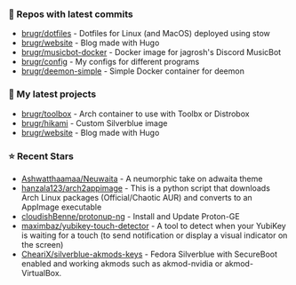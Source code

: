 ### 👷 Repos with latest commits

- [brugr/dotfiles](https://github.com/brugr/dotfiles) - Dotfiles for Linux (and MacOS) deployed using stow
- [brugr/website](https://github.com/brugr/website) - Blog made with Hugo
- [brugr/musicbot-docker](https://github.com/brugr/musicbot-docker) - Docker image for jagrosh&#39;s Discord MusicBot
- [brugr/config](https://github.com/brugr/config) - My configs for different programs
- [brugr/deemon-simple](https://github.com/brugr/deemon-simple) - Simple Docker container for deemon
### 🌱 My latest projects

- [brugr/toolbox](https://github.com/brugr/toolbox) - Arch container to use with Toolbx or Distrobox
- [brugr/hikami](https://github.com/brugr/hikami) - Custom Silverblue image
- [brugr/website](https://github.com/brugr/website) - Blog made with Hugo
### ⭐ Recent Stars

- [Ashwatthaamaa/Neuwaita](https://github.com/Ashwatthaamaa/Neuwaita) - A neumorphic take on adwaita theme
- [hanzala123/arch2appimage](https://github.com/hanzala123/arch2appimage) - This is a python script that downloads Arch Linux packages (Official/Chaotic AUR) and converts to an AppImage executable
- [cloudishBenne/protonup-ng](https://github.com/cloudishBenne/protonup-ng) - Install and Update Proton-GE
- [maximbaz/yubikey-touch-detector](https://github.com/maximbaz/yubikey-touch-detector) - A tool to detect when your YubiKey is waiting for a touch (to send notification or display a visual indicator on the screen)
- [CheariX/silverblue-akmods-keys](https://github.com/CheariX/silverblue-akmods-keys) - Fedora Silverblue with SecureBoot enabled and working akmods such as akmod-nvidia or akmod-VirtualBox.
